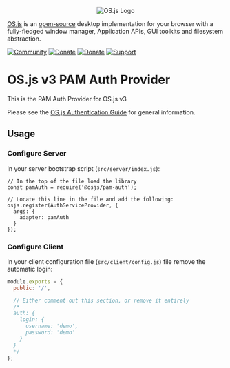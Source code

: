 <p align="center">
  <img alt="OS.js Logo" src="https://raw.githubusercontent.com/os-js/gfx/master/logo-big.png" />
</p>

[OS.js](https://www.os-js.org/) is an [open-source](https://raw.githubusercontent.com/os-js/OS.js/master/LICENSE) desktop implementation for your browser with a fully-fledged window manager, Application APIs, GUI toolkits and filesystem abstraction.

[![Community](https://img.shields.io/badge/join-community-green.svg)](https://community.os-js.org/)
[![Donate](https://img.shields.io/badge/liberapay-donate-yellowgreen.svg)](https://liberapay.com/os-js/)
[![Donate](https://img.shields.io/badge/paypal-donate-yellow.svg)](https://www.paypal.com/cgi-bin/webscr?cmd=_donations&business=andersevenrud%40gmail%2ecom&lc=NO&currency_code=USD&bn=PP%2dDonationsBF%3abtn_donate_SM%2egif%3aNonHosted)
[![Support](https://img.shields.io/badge/patreon-support-orange.svg)](https://www.patreon.com/user?u=2978551&ty=h&u=2978551)

# OS.js v3 PAM Auth Provider

This is the PAM Auth Provider for OS.js v3

Please see the [OS.js Authentication Guide](https://manual.os-js.org/v3/guide/auth/) for general information.

## Usage

### Configure Server

In your server bootstrap script (`src/server/index.js`):

```
// In the top of the file load the library
const pamAuth = require('@osjs/pam-auth');

// Locate this line in the file and add the following:
osjs.register(AuthServiceProvider, {
  args: {
    adapter: pamAuth
  }
});
```

### Configure Client

In your client configuration file (`src/client/config.js`) file remove the automatic login:

```javascript
module.exports = {
  public: '/',

  // Either comment out this section, or remove it entirely
  /*
  auth: {
    login: {
      username: 'demo',
      password: 'demo'
    }
  }
  */
};
```
